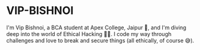 # VIP-BISHNOI
I'm Vip Bishnoi, a BCA student at Apex College, Jaipur 🚀, and I'm diving deep into the world of Ethical Hacking 🕵️‍♂️. I code my way through challenges and love to break and secure things (all ethically, of course 😅).
